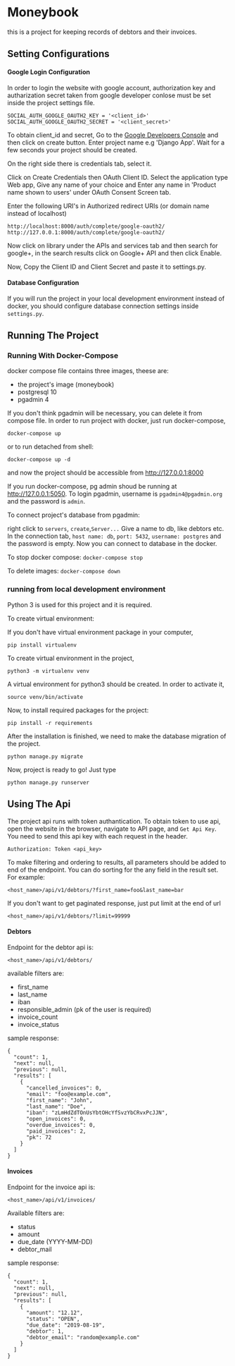 # Moneybook
this is a project for keeping records of debtors and their invoices.
## Setting Configurations
#### Google Login Configuration 
In order to login the website with google account, authorization key and autharization secret taken from google developer conlose must be set inside the project settings file.

`SOCIAL_AUTH_GOOGLE_OAUTH2_KEY = '<client_id>'`
`SOCIAL_AUTH_GOOGLE_OAUTH2_SECRET = '<client_secret>'`

To obtain client_id and secret, Go to the [Google Developers Console](https://console.developers.google.com/apis/library?project=_) and 
then click on create button.
Enter project name e.g 'Django App'. Wait for a few seconds your project should be created.

On the right side there is credentials tab, select it.

Click on Create Credentials then OAuth Client ID. Select the application type Web
 app, Give any name of your choice and Enter any name in 'Product name shown to users' under OAuth Consent Screen tab.

Enter the following URI's in Authorized redirect URIs (or domain name instead of localhost)

`http://localhost:8000/auth/complete/google-oauth2/`
`http://127.0.0.1:8000/auth/complete/google-oauth2/`

Now click on library under the APIs and services tab and then search for google+, in the
 search results click on Google+ API and then click Enable.

Now, Copy the Client ID and Client Secret and paste it to settings.py.

#### Database Configuration

If you will run the project in your local development environment instead of docker,
you should configure database connection settings inside `settings.py`.

## Running The Project
### Running With Docker-Compose
docker compose file contains three images, theese are:
 - the project's image (moneybook)
 - postgresql 10
 - pgadmin 4
 
If you don't think pgadmin will be necessary, you can delete it from compose file.
In order to run project with docker, just run docker-compose,

`docker-compose up`

or to run detached from shell:

`docker-compose up -d`

and now the project should be accessible from http://127.0.0.1:8000

If you run docker-compose, pg admin shoud be running at http://127.0.0.1:5050. 
To login pgadmin, username is `pgadmin4@pgadmin.org` and the password is `admin`.

To connect project's database from pgadmin:

right click to `servers`, `create`,`Server...`
 Give a name to db, like debtors etc. In the connection tab,
 `host name: db`, `port: 5432`, `username: postgres` and the password is empty. Now you can connect to 
 database in the docker.
 
 To stop docker compose:
 `docker-compose stop`
 
 To delete images:
 `docker-compose down`
 
 ### running from local development environment
 
 Python 3 is used for this project and it is required.
 
 To create virtual environment:
 
 If you don't have virtual environment package in your computer,
 
 `pip install virtualenv`

To create virtual environment in the project,

 `python3 -m virtualenv venv`
 
 A virtual environment for python3 should be created. In order to activate it,
 
 `source venv/bin/activate`

Now, to install required packages for the project:

`pip install -r requirements`

After the installation is finished, we need to make the database migration of the project.

`python manage.py migrate`

Now, project is ready to go! Just type

`python manage.py runserver`

## Using The Api

The project api runs with token authantication. To obtain token to use api,
open the website in the browser, navigate to API page, and `Get Api Key`.
You need to send this api key with each request in the header.

`Authorization: Token <api_key>`

To make filtering and ordering to results, all parameters should be added to end of the endpoint. You can do sorting for
 the any field in the result set. For example:

`<host_name>/api/v1/debtors/?first_name=foo&last_name=bar`


If you don't want to get paginated response, just put limit at the end of url

`<host_name>/api/v1/debtors/?limit=99999`

#### Debtors
Endpoint for the debtor api is:

`<host_name>/api/v1/debtors/`

available filters are:

- first_name
- last_name
- iban
- responsible_admin (pk of the user is required)
- invoice_count
- invoice_status

sample response:
```
{
  "count": 1,
  "next": null,
  "previous": null,
  "results": [
    {
      "cancelled_invoices": 0,
      "email": "foo@example.com",
      "first_name": "John",
      "last_name": "Doe",
      "iban": "zLmHdZdTOnUsYbtOHcYfSvzYbCRvxPcJJN",
      "open_invoices": 0,
      "overdue_invoices": 0,
      "paid_invoices": 2,
      "pk": 72
    }
  ]
}
```

#### Invoices

Endpoint for the invoice api is:

`<host_name>/api/v1/invoices/`

Available filters are:
- status
- amount
- due_date (YYYY-MM-DD)
- debtor_mail

sample response:
```
{
  "count": 1,
  "next": null,
  "previous": null,
  "results": [
    {
      "amount": "12.12",
      "status": "OPEN",
      "due_date": "2019-08-19",
      "debtor": 1,
      "debtor_email": "random@example.com"
    }
  ]
}
```
